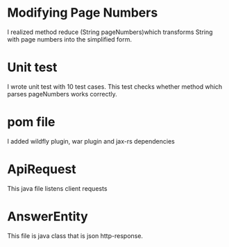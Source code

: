 # Modifying Page Numbers
I realized method reduce (String pageNumbers)which transforms String with page numbers
into the simplified form. 
# Unit test
I wrote unit test with 10 test cases. This test checks whether method which parses pageNumbers works correctly.
# pom file
I added wildfly plugin, war plugin and jax-rs dependencies
# ApiRequest
This java file listens client requests
# AnswerEntity
This file is java class that is json http-response.
